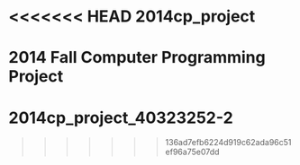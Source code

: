 <<<<<<< HEAD
2014cp_project
==============

2014 Fall Computer Programming Project
=======
# 2014cp_project_40323252-2
>>>>>>> 136ad7efb6224d919c62ada96c51ef96a75e07dd
